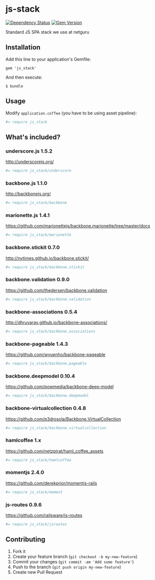 js-stack
========

[![Dependency Status](https://gemnasium.com/netguru/js_stack.png)](https://gemnasium.com/netguru/js_stack)
[![Gem Version](https://badge.fury.io/rb/js_stack.png)](http://badge.fury.io/rb/js_stack)

Standard JS SPA stack we use at netguru

## Installation

Add this line to your application's Gemfile:

    gem 'js_stack'

And then execute:

    $ bundle

## Usage

Modify `application.coffee` (you have to be using asset pipeline):

``` coffeescript
#= require js_stack
```

## What's included?

### underscore.js 1.5.2

http://underscorejs.org/

``` coffeescript
#= require js_stack/underscore
```

### backbone.js 1.1.0

http://backbonejs.org/

``` coffeescript
#= require js_stack/backbone
```

### marionette.js 1.4.1

https://github.com/marionettejs/backbone.marionette/tree/master/docs

``` coffeescript
#= require js_stack/marionette
```

### backbone.stickit 0.7.0

http://nytimes.github.io/backbone.stickit/

``` coffeescript
#= require js_stack/backbone.stickit
```

### backbone.validation 0.9.0

https://github.com/thedersen/backbone.validation


``` coffeescript
#= require js_stack/backbone.validation
```

### backbone-associations 0.5.4

http://dhruvaray.github.io/backbone-associations/

``` coffeescript
#= require js_stack/backbone.associations
```

### backbone-pageable 1.4.3

https://github.com/wyuenho/backbone-pageable


``` coffeescript
#= require js_stack/backbone.pageable
```

### backbone.deepmodel 0.10.4

https://github.com/powmedia/backbone-deep-model

``` coffeescript
#= require js_stack/backbone.deepmodel
```

### backbone-virtualcollection 0.4.8

https://github.com/p3drosola/Backbone.VirtualCollection

``` coffeescript
#= require js_stack/backbone.virtualcollection
```

### hamlcoffee 1.x

https://github.com/netzpirat/haml_coffee_assets

``` coffeescript
#= require js_stack/hamlcoffee
```

### momentjs 2.4.0

https://github.com/derekprior/momentjs-rails

``` coffeescript
#= require js_stack/moment
```

### js-routes 0.9.6

https://github.com/railsware/js-routes

``` coffeescript
#= require js_stack/jsroutes
```

## Contributing

1. Fork it
2. Create your feature branch (`git checkout -b my-new-feature`)
3. Commit your changes (`git commit -am 'Add some feature'`)
4. Push to the branch (`git push origin my-new-feature`)
5. Create new Pull Request
